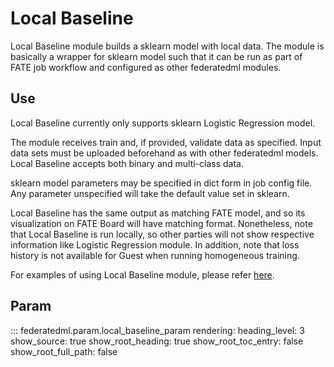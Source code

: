Local Baseline
==============

Local Baseline module builds a sklearn model with local data. The module
is basically a wrapper for sklearn model such that it can be run as part
of FATE job workflow and configured as other federatedml modules.

Use
---

Local Baseline currently only supports sklearn Logistic Regression
model.

The module receives train and, if provided, validate data as specified.
Input data sets must be uploaded beforehand as with other federatedml
models. Local Baseline accepts both binary and multi-class data.

sklearn model parameters may be specified in dict form in job config
file. Any parameter unspecified will take the default value set in
sklearn.

Local Baseline has the same output as matching FATE model, and so its
visualization on FATE Board will have matching format. Nonetheless, note
that Local Baseline is run locally, so other parties will not show
respective information like Logistic Regression module. In addition,
note that loss history is not available for Guest when running
homogeneous training.

For examples of using Local Baseline module, please refer
[here](../../../examples/pipeline/local_baseline).

Param
-----

::: federatedml.param.local_baseline_param
    rendering:
      heading_level: 3
      show_source: true
      show_root_heading: true
      show_root_toc_entry: false
      show_root_full_path: false

